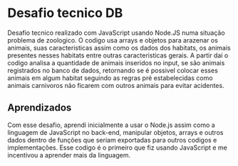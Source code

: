 
# Desafio tecnico DB

Desafio tecnico realizado com JavaScript usando Node.JS numa situação problema de zoologico.
O codigo usa arrays e objetos para arazenar os animais, suas caracteristicas assim como os dados dos habitats, os animais presentes nesses habitats entre outras caracteristicas gerais. A partir daí o codigo analisa a quantidade de animais inseridos no input, se são animais registrados no banco de dados, retornando se é possivel colocar esses animais em algum habitat seguindo as regras pré estabelecidas como animais carnivoros não ficarem com outros animais para evitar acidentes.

## Aprendizados

Com esse desafio, aprendi inicialmente a usar o Node.js assim como a linguagem de JavaScript no back-end, manipular objetos, arrays e outros dados dentro de funções que seriam exportadas para outros codigos e implementações.
Esse codigo é o primeiro que fiz usando JavaScript e me incentivou a aprender mais da linguagem.
